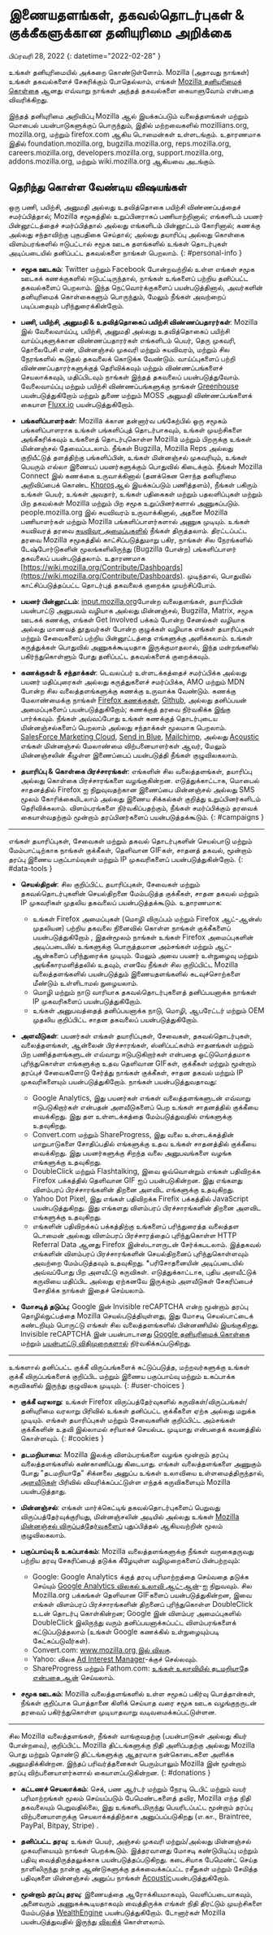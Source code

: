 ﻿# இணையதளங்கள், தகவல்தொடர்புகள் & குக்கீகளுக்கான தனியுரிமை அறிக்கை

பிப்ரவரி 28, 2022
{: datetime="2022-02-28" }

உங்கள் தனியுரிமையில் அக்கறை கொண்டுள்ளோம். Mozilla (அதாவது நாங்கள்) உங்கள் தகவல்களைச் சேகரிக்கும் போதெல்லாம், எங்கள் [Mozilla தனியுரிமைக் கொள்கை](https://www.mozilla.org/privacy/) ஆனது எவ்வாறு நாங்கள் அந்தத் தகவல்களை கையாளுவோம் என்பதை விவரிக்கிறது.

இந்தத் தனியுரிமை அறிவிப்பு Mozilla ஆல் இயக்கப்படும் வலைத்தளங்கள் மற்றும் மொபைல் பயன்பாடுகளுக்குப் பொருந்தும், இதில் மற்றவைகளில் mozillians.org, mozilla.org, மற்றும் firefox.com ஆகிய டொமைன்கள் உள்ளடங்கும். உதாரணமாக இதில் foundation.mozilla.org, bugzilla.mozilla.org, reps.mozilla.org, careers.mozilla.org, developers.mozilla.org, support.mozilla.org, addons.mozilla.org, மற்றும் wiki.mozilla.org ஆகியவை அடங்கும்.

## தெரிந்து கொள்ள வேண்டிய விஷயங்கள்

ஒரு பணி, பயிற்சி, அனுமதி அல்லது உதவித்தொகை பயிற்சி விண்ணப்பத்தைச் சமர்ப்பித்தால்; Mozilla சமூகத்தில் உறுப்பினராகப் பணியாற்றினால்; எங்களிடம் பயனர் பின்னூட்டத்தைச் சமர்ப்பித்தால் அல்லது எங்களிடம் பின்னூட்டம் கோரினால்; கணக்கு அல்லது சந்தாவிற்கு புகுபதிகை செய்தால்; அல்லது தயாரிப்பு அல்லது கொள்கை விளம்பரங்களில் ஈடுபட்டால் சமூக ஊடக தளங்களில் உங்கள் தொடர்புகள் அடிப்படையில் தனிப்பட்ட தகவல்களை நாங்கள் பெறலாம். 
{: #personal-info }

* **சமூக ஊடகம்**: Twitter மற்றும் Facebook போன்றவற்றில் உள்ள எங்கள் சமூக ஊடகக் கணக்குகளில் ஈடுபட்டிருந்தால், நாங்கள் உங்களைப் பற்றிய தனிப்பட்ட தகவல்களைப் பெறலாம். இந்த நெட்வொர்க்குகளைப் பயன்படுத்தினால், அவர்களின் தனியுரிமைக் கொள்கைகளும் பொருந்தும், மேலும் நீங்கள் அவற்றைப் படிப்பதையும் பரிந்துரைக்கின்றோம்.

* **பணி, பயிற்சி, அனுமதி & உதவித்தொகைப் பயிற்சி விண்ணப்பதாரர்கள்**: Mozilla இல் வேலைவாய்ப்பு, பயிற்சி, அனுமதி அல்லது உதவித்தொகைப் பயிற்சி வாய்ப்புகளுக்கான விண்ணப்பதாரர்கள் எங்களிடம் பெயர், தெரு முகவரி, தொலைபேசி எண், மின்னஞ்சல் முகவரி மற்றும் சுயவிவரம், மற்றும் சில நேரங்களில் கூடுதல் தகவலைக் கொடுக்க வேண்டும். வாய்ப்புகளைப் பற்றி விண்ணப்பதாரர்களுக்குத் தெரிவிக்கவும் மற்றும் விண்ணப்பங்களைச் செயலாக்கவும், மதிப்பிடவும் நாங்கள் இந்தத் தகவலைப் பயன்படுத்துவோம். வேலைவாய்ப்பு மற்றும் பயிற்சி விண்ணப்பங்களுக்கு நாங்கள் [Greenhouse](https://www.greenhouse.io/privacy-policy) பயன்படுத்துகிறோம் மற்றும் துணை மற்றும் MOSS அனுமதி விண்ணப்பங்களைக் கையாள [Fluxx.io](https://www.fluxx.io/privacy-policy) பயன்படுத்துகிறோம்.

* **பங்களிப்பாளர்கள்**: Mozilla க்கான தன்னார்வ பங்கேற்பில் ஒரு சமூகம் பங்களிப்பாளராக உங்கள் பங்களிப்புத் தொடர்பாகவும், உங்கள் முயற்சிகளை அங்கீகரிக்கவும் உங்களைத் தொடர்புகொள்ள Mozilla மற்றும் பிறருக்கு உங்கள் மின்னஞ்சல் தேவைப்படலாம். நீங்கள் Bugzilla, Mozilla Reps அல்லது குறியீட்டுத் தளத்திற்கு பங்களிப்பின், உங்கள் மின்னஞ்சல் முகவரியும், உங்கள் பெயரும் எல்லா இணையப் பயனர்களுக்கும் பொதுவில் கிடைக்கும். நீங்கள் Mozilla Connect இல் கணக்கை உருவாக்கினால் (தனக்கென சொந்த தனியுரிமை அறிவிப்பைக் கொண்ட [Khoros](https://khoros.com/privacy)ஆல் இயக்கப்படும் பணித்தளம்), நீங்கள் பகிரும் உங்கள் பெயர், உங்கள் அவதார், உங்கள் பதிகைகள் மற்றும் பதலளிப்புகள் மற்றும் பிற தகவல்கள் Mozilla மற்றும் பிற சமூக உறுப்பினர்களால் அணுகப்படும். people.mozilla.org இல் சுயவிவரம் உருவாக்கினால், அதனை Mozilla பணியாளர்கள் மற்றும் Mozilla பங்களிப்பாளர்களால் அணுக முடியும். உங்கள் சுயவிவரத் தரவை [சுயவிவர அமைப்புகளில்](https://people.mozilla.org/e?section=personal-info) நீங்கள் திருத்தலாம். திரட்டப்பட்ட தரவை Mozilla சமூகத்தில் காட்சிப்படுத்துமாறு பகிர, நாங்கள் சில நேரங்களில் டேஷ்போர்டுகளின் மூலங்களிலிருந்து (Bugzilla போன்ற) பங்களிப்பாளர் தகவலைப் பயன்படுத்தலாம். உதாரணமாக [https://wiki.mozilla.org/Contribute/Dashboards](https://wiki.mozilla.org/Contribute/Dashboards). முடிந்தால், பொதுவில் காட்சிப்படுத்தப்பட்ட தொடர்புத் தகவலைக் குறைக்க முயற்சிப்போம்.

* **பயனர் பின்னூட்டம்**: [input.mozilla.org](https://input.mozilla.org/)போன்ற வலைதளங்கள், தயாரிப்பின் பயன்பாட்டு அனுபவம் வழியாக அல்லது மின்னஞ்சல், Bugzilla, Matrix, சமூக ஊடகக் கணக்கு, எங்கள் Get Involved பக்கம் போன்ற சேனல்கள் வழியாக அல்லது மாணவத் தூதுவர்கள் போன்ற குழுக்கள் வழியாக எங்கள் தயாரிப்புகள் மற்றும் சேவைகளைப் பற்றிய பின்னூட்டத்தை எங்களுக்கு அளிக்கலாம். உங்கள் கருத்துக்கள் பொதுவில் அணுகக்கூடியதாக இருக்குமாதலால், இந்த மன்றங்களில் பகிர்ந்துகொள்ளும் போது தனிப்பட்ட தகவல்களைக் குறைக்கவும்.

* **கணக்குகள் & சந்தாக்கள்**: டெவலப்பர் உள்ளடக்கத்தைச் சமர்ப்பிக்க அல்லது பயனர் மதிப்புரைகள் அல்லது கருத்துகளைச் சமர்ப்பிக்க, AMO மற்றும் MDN போன்ற சில வலைத்தளங்களுக்கு கணக்கு உருவாக்க வேண்டும். கணக்கு மேலாண்மைக்கு நாங்கள் [Firefox கணக்குகள்](https://www.mozilla.org/privacy/firefox/), [Github](https://help.github.com/en/github/site-policy/github-privacy-statement#our-use-of-cookies-and-tracking), அல்லது தனிப்பயன் அமைப்புகளைப் பயன்படுத்துகிறோம்; கணக்குத் தரவை நிர்வகிக்க [இங்கு](https://support.mozilla.org/kb/managing-account-data) பார்க்கவும். நீங்கள் அவ்வப்போது உங்கள் கணக்குத் தொடர்புடைய மின்னஞ்சல்களைப் பெறலாம் அல்லது சந்தாக்கள் மூலமாக பெறலாம். [SalesForce Marketing Cloud](https://www.marketingcloud.com/privacy-policy/website-privacy-statement/), [Send in Blue](https://www.sendinblue.com/legal/privacypolicy/), [Mailchimp](https://mailchimp.com/legal/privacy/), அல்லது [Acoustic](https://acoustic.com/privacy-notice/) எங்கள் மின்னஞ்சல் மேலாண்மை விற்பனையாளர்கள் ஆவர், மேலும் மின்னஞ்சலின் கீழுள்ள இணைப்பைப் பயன்படுத்தி நீங்கள் குழுவிலகலாம். 

* **தயாரிப்பு & கொள்கை பிரச்சாரங்கள்**: எங்களின் சில வலைத்தளங்கள், தயாரிப்பு அல்லது கொள்கை பிரச்சாரங்களை வழங்குகின்றன. எடுத்துக்காட்டாக, மொபைல் சாதனத்தில் Firefox ஐ நிறுவுவதற்கான இணைப்பை மின்னஞ்சல் அல்லது SMS மூலம் கோரிக்கையிடலாம் அல்லது இணைய சிக்கல்கள் குறித்து உறுப்பினர்களிடம் தெரிவிக்கலாம். விளம்பரங்களை நிர்வகிப்பதற்கும், நீங்கள் சமர்ப்பிக்கும் தரவைக் கையாள்வதற்கும் மூன்றாம் தரப்பினர்களைப் பயன்படுத்தக்கூடும். 
{: #campaigns }

---------------------------------------

எங்கள் தயாரிப்புகள், சேவைகள் மற்றும் தகவல் தொடர்புகளின் செயல்பாடு மற்றும் மேம்பாட்டிற்காக நாங்கள் குக்கீகள், தெளிவான GIFகள், சாதனத் தகவல், மூன்றாம் தரப்பு இணைய பகுப்பாய்வுகள் மற்றும் IP முகவரிகளைப் பயன்படுத்துகின்றோம். 
{: #data-tools }

* **செயல்திறன்**: சில குறிப்பிட்ட தயாரிப்புகள், சேவைகள் மற்றும் தகவல்தொடர்புகளின் செயல்திறனை மேம்படுத்த குக்கீகள், சாதன தகவல் மற்றும் IP முகவரிகள் முதலிய தகவலைப் பயன்படுத்தக்கூடும். உதாரணமாக:
    * உங்கள் Firefox அமைப்புகள் (மொழி விருப்பம் மற்றும் Firefox ஆட்-ஆன்ஸ் முதலியன) பற்றிய தகவலை நினைவில் கொள்ள நாங்கள் குக்கீகளைப் பயன்படுத்துகிறோம் , இதன்மூலம் நாங்கள் உங்கள் Firefox அமைப்புகளின் அடிப்படையில் உங்களுக்கு பொருத்தமான அம்சங்கள் மற்றும் ஆட்-ஆன்களைப் பரிந்துரைக்க முடியும். மேலும் அவை பயனர் உள்நுழைவு மற்றும் அங்கீகாரமளித்தலில் உதவும், எனவே நீங்கள் சில குறிப்பிட்ட Mozilla வலைத்தளங்களில் பயன்படுத்தும் இணையதளங்களில் கடவுச்சொற்களை மீண்டும் உள்ளிடாமல் நுழையலாம்.
    * மொழி மற்றும் நாடு வாரியாக தகவல்தொடர்புகளைத் தனிப்பயனாக்க நாங்கள் IP முகவரிகளைப் பயன்படுத்துகிறோம்.
    * உங்கள் அனுபவத்தைத் தனிப்பயனாக்க நாடு, மொழி, ஆபரேட்டர் மற்றும் OEM முதலிய குறிப்பிட்ட சாதன தகவலைப் பயன்படுத்துகிறோம்.

* **அளவீடுகள்**: பயனர்கள் எங்கள் தயாரிப்புகள், சேவைகள், தகவல்தொடர்புகள், வலைத்தளங்கள், ஆன்லைன் பிரச்சாரங்கள், ஸ்னிப்பட்கள்ம் சாதனங்கள் மற்றும் பிற பணித்தளங்களுடன் எவ்வாறு ஈடுபடுகிறார்கள் என்பதை ஒட்டுமொத்தமாக புரிந்துகொள்ள எங்களுக்கு உதவ தெளிவான GIFகள், குக்கீகள் மற்றும் மூன்றாம் தரப்புச் சேவைகளோடு சேர்த்து நாங்கள் குக்கீகள், சாதன தகவல் மற்றும் IP முகவரிகளையும் பயன்படுத்துகிறோம். நாங்கள் பயன்படுத்துவதாவது:
    * Google Analytics, இது பயனர்கள் எங்கள் வலைத்தளங்களுடன் எவ்வாறு ஈடுபடுகிறார்கள் என்பதன் அளவீடுகளைப் பெற உங்கள் சாதனத்தில் குக்கீயை வைக்கிறது. இது தள உள்ளடக்கத்தை மேம்படுத்துவதில் எங்களுக்கு உதவுகிறது.
    * Convert.com மற்றும் ShareProgress, இது வலை உள்ளடக்கத்தின் மாறுபாடுகளை சோதிப்பதில் எங்களுக்கு உதவ உங்கள் சாதனத்தில் குக்கீயை வைக்கிறது. இது பயனர்களுக்கு சிறந்த வலை அனுபவங்களை வழங்க எங்களுக்கு உதவுகிறது.
    * DoubleClick மற்றும் Flashtalking, இவை ஒவ்வொன்றும் எங்கள் பதிவிறக்க Firefox பக்கத்தில் தெளிவான GIF ஐப் பயன்படுகின்றன. இது எங்களது விளம்பரப் பிரச்சாரங்களின் திறனை அளவிட எங்களுக்கு உதவுகிறது.
    * Yahoo Dot Pixel, இது எங்கள் பதிவிறக்க Firefix பக்கத்தில் JavaScript பயன்படுத்துகிறது. இது எங்களது விளம்பரப் பிரச்சாரங்களின் திறனை அளவிட எங்களுக்கு உதவுகிறது.
    * எங்களின் பதிவிறக்கப் பக்கத்திற்கு உங்களைப் பரிந்துரைத்த வலைத்தள டொமைன் அல்லது விளம்பரப் பிரச்சாரத்தைப் புரிந்துகொள்ள HTTP Referral Data ஆனது Firefox இன்ஸ்டாளருடன் சேர்க்கபடலாம். இத்தகவல் எங்களின் விளம்பரப் பிரச்சாரங்களின் செயல்திறனைப் புரிந்துகொள்ளவும் அவற்றை மேம்படுத்தவும் உதவுகிறது.
    *பரிசோதனையின் அடிப்படையில் அவ்வப்போது பிற அளவீட்டு கருவிகள். எடுத்துக்காட்டாக, புதிய அளவீட்டுக் கருவியை மதிப்பிட அல்லது ஏற்கனவே இருக்கும் அளவீடுகள் சேகரிப்பைச் சோதிக்க நாங்கள் இதைச் செய்யலாம்.
  
* **மோசடித் தடுப்பு**: Google இன் Invisible reCAPTCHA என்ற மூன்றாம் தரப்பு தொழில்நுட்பத்தை Mozilla செயல்படுத்தியுள்ளது, இது மோசடி செயல்பாட்டைக் கண்டறியும் பொருட்டு எங்கள் சில வலைத்தளங்களில் பின்னணியில் இயங்குகிறது. Invisible reCAPTCHA இன் பயன்பாடானது [Google தனியுரிமைக் கொள்கை](https://www.google.com/intl/policies/privacy/) மற்றும் [பயன்பாட்டு விதிமுறைகளால்](https://policies.google.com/terms) நிர்வகிக்கப்படுகிறது.

---------------------------------------

உங்களால் தனிப்பட்ட குக்கீ விருப்பங்களைக் கட்டுப்படுத்த, மற்றவர்களுக்கு உங்கள் குக்கீ விருப்பங்களைக் குறிப்பிட மற்றும் இணைய பகுப்பாய்வு மற்றும் உகப்பாக்க கருவிகளில் இருந்து குழுவிலக முடியும். 
{: #user-choices }

* **குக்கீ வரலாறு**: உங்கள் Firefox விருப்பத்தேர்வுகளில் கருவிகள்/விருப்பங்கள்/தனியுரிமை வரலாறு பிரிவில் உங்கள் தனிப்பட்ட குக்கீகளை ஏற்க அல்லது மறுக்க முடியும். எங்கள் தயாரிப்புகள் மற்றும் சேவைகளின் குறிப்பிட்ட அம்சங்கள் குக்கீகளின் உதவி இல்லாமல் சரியாகச் செயல்பட முடியாது என்பதைக் கவனத்தில் கொள்ளவும். 
{: #cookies }

* **தடமறியாமை**: Mozilla இலக்கு விளம்பரங்களை வழங்க மூன்றாம் தரப்பு வலைத்தளங்களில் கண்காணிப்பது கிடையாது. எங்கள் வலைத்தளங்களை அணுகும் போது "தடமறியாதே" சிக்னலை அனுப்ப உங்கள் உலாவியை உள்ளமைத்திருந்தால், [அளவீடுகள்](https://www.mozilla.org/privacy/websites/#data-tools) பிரிவில் விவரிக்கப்பட்டுள்ள எந்தக் கருவிகளையும் Mozilla பயன்படுத்தாது.

* **மின்னஞ்சல்**: எங்கள் மார்க்கெட்டிங் தகவல்தொடர்புகளைப் பெறுவது விருப்பத்தேர்வுக்குரியது, மின்னஞ்சலின் அடியில் அல்லது உங்கள் [Mozilla மின்னஞ்சல் விருப்பத்தேர்வுகளைப்](https://www.mozilla.org/newsletter/recovery/) புதுப்பித்தல் ஆகியவற்றின் மூலம் குழுவிலகலாம்.

* **பகுப்பாய்வு & உகப்பாக்கம்**: Mozilla வலைத்தளங்களுக்கு நீங்கள் வருகைதருவது பற்றிய தரவு சேகரிப்பைத் தடுக்க கீழேயுள்ள வழிமுறைகளைப் பின்பற்றவும்:
    * Google: Google Analytics க்குத் தரவு பரிமாற்றத்தை செய்வதை தடுக்க செய்யும் [Google Analytics விலகல் உலாவி ஆட்-ஆன்](https://tools.google.com/dlpage/gaoptout)-ஐ நிறுவவும். சில Mozilla.org பக்கங்கள் தெளிவான GIFகளைப் பயன்படுத்துகின்றன, இவை எங்கள் விளம்பரப் பிரச்சாரங்களின் திறனைப் புரிந்துகொள்ள DoubleClick உடன் தொடர்பு கொள்கின்றன; Google இன் விளம்பர அமைப்புகளில் DoubleClick இலிருந்து வரும் தனிப்பயனாக்கப்பட்ட விளம்பரங்களைக் கட்டுப்படுத்தலாம் (உங்கள் Google கணக்கில் உள்நுழையும்படி கேட்கப்படுவீர்கள்).
    * Convert.com: [www.mozilla.org இல் விலகு](https://www.mozilla.org/exp/opt-out/).
    * Yahoo: விலக [Ad Interest Manager](https://aim.yahoo.com/aim/us/en/optout/)-க்குச் செல்லவும்.
    * ShareProgress மற்றும் Fathom.com: [உங்கள் உலாவியில் தடமறியாதே என்பதை ஆன்](https://support.mozilla.org/kb/how-do-i-turn-do-not-track-feature) செய்யலாம்.

* **சமூக ஊடகம்**: Mozilla வலைத்தளங்களில் உள்ள சமூகப் பகிர்வு பொத்தான்கள், நீங்கள் குறிப்பாக பொத்தானை கிளிக் செய்யாத வரை சமூக ஊடக வழங்குநருடன் தரவைப் பகிர்ந்துகொள்ள முடியாதவாறு வடிவமைக்கப்பட்டுள்ளன.

---------------------------------------

சில Mozilla வலைத்தளங்கள், நீங்கள் வாங்குவதற்கு (பயன்பாடுகள் அல்லது கியர் போன்றவை), குறிப்பிட்ட Mozilla திட்டங்களுக்கு நிதி அளிப்பதற்கு அல்லது Mozilla பொது மற்றும் தொண்டு திட்டங்களுக்கு ஆதரவாக நன்கொடைகளை அளிக்க அனுமதிக்கின்றன. இந்தப் பரிவர்த்தனைகள் பெரும்பாலும் Mozilla இன் மூன்றாம் தரப்பு விற்பனையாளர்களால் கையாளப்படுகின்றன. 
{: #donations }

* **கட்டணச் செயலாக்கம்**: செக், பண ஆர்டர் மற்றும் நேரடி டெபிட் மற்றும் வயர் பரிமாற்றங்கள் மூலம் செய்யப்படும் பேமெண்டகளைத் தவிர, Mozilla எந்த நிதி தகவலையும் பெறுவதில்லை, இது உங்களிடமிருந்து பெயரிடப்பட்ட மூன்றாம் தரப்பு விற்பனையாளருக்கு செயலாக்கத்திற்காக அனுப்பப்படுகிறது (எ.கா., Braintree, PayPal, Bitpay, Stripe) .

* **தனிப்பட்ட தரவு**: உங்கள் பெயர், அஞ்சல் முகவரி மற்றும்/அல்லது மின்னஞ்சல் முகவரியையும் நாங்கள் பெறக்கூடும். இத்தரவானது மோசடி கண்டுபிடிப்பு மற்றும் பதிவு வைத்திருத்தலுக்காக பயன்படுத்தப்படுகிறது. கடைசியாக பேமெண்ட் செய்த நாளிலிருந்து நான்கு ஆண்டுகளுக்கு தக்கவைக்கப்பட்ட ரசீதுகள் மற்றும் சேமித்த பதிவுகளை மின்னஞ்சல் அனுப்ப நாங்கள் [Acoustic](https://acoustic.com/privacy-notice/)பயன்படுத்துகிறோம். 

* **மூன்றாம் தரப்பு தரவு**: இணையத்தை ஆரோக்கியமாகவும், வெளிப்படையாகவும், அனைவரும் அணுகக்கூடியதாகவும் வைத்திருக்க எங்கள் நிதி திரட்டும் முயற்சிகளை மேம்படுத்த [WealthEngine](https://www.wealthengine.com/wealthengine-inc-privacy-policy/) பயன்படுத்துகிறோம். டோனார்கள் Mozilla பயன்படுத்துவதில் இருந்து [விலகிக்](https://app.onetrust.com/app/#/webform/4ba08202-2ede-4934-a89e-f0b0870f95f0) கொள்ளலாம்.
